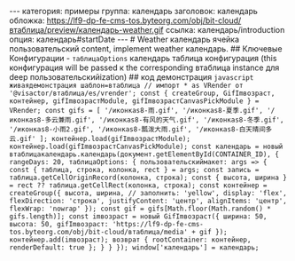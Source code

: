 --- категория: примеры группа: календарь заголовок: календарь обложка: https://lf9-dp-fe-cms-tos.byteorg.com/obj/bit-cloud/втаблица/preview/календарь-weather.gif ссылка: календарь/introduction опция: календарь#startDate --- # Weather календарь ячейка пользовательский content, implement weather календарь. ## Ключевые Конфигурации - `таблицаOptions` календарь таблица конфигурация (this конфигурация will be passed к the corresponding втаблица instance для deep пользовательскийization) ## код демонстрация ```javascript живаядемонстрация шаблон=втаблица // импорт * as VRender от '@visactor/втаблица/es/vrender'; const { createGroup, GifImвозраст, контейнер, gifImвозрастModule, gifImвозрастCanvasPickModule } = VRender; const gifs = [ '/иконкаs8-雨.gif', '/иконкаs8-夏季.gif', '/иконкаs8-多云兼雨.gif', '/иконкаs8-有风的天气.gif', '/иконкаs8-冬季.gif', '/иконкаs8-小雨2.gif', '/иконкаs8-瓢泼大雨.gif', '/иконкаs8-白天晴间多云.gif' ]; контейнер.load(gifImвозрастModule); контейнер.load(gifImвозрастCanvasPickModule); const календарь = новый втаблицакалендарь.календарь(документ.getElementById(CONTAINER_ID), { rangeDays: 20, таблицаOptions: { пользовательскиймакет: args => { const { таблица, строка, колонка, rect } = args; const запись = таблица.getCellOriginRecord(колонка, строка); const { высота, ширина } = rect ?? таблица.getCellRect(колонка, строка); const контейнер = createGroup({ высота, ширина, // заполнить: 'yellow', display: 'flex', flexDirection: 'строка', justifyContent: 'центр', alignItems: 'центр', flexWrap: 'nowrap' }); const gif = gifs[Math.floor(Math.random() * gifs.length)]; const imвозраст = новый GifImвозраст({ ширина: 50, высота: 50, gifImвозраст: 'https://lf9-dp-fe-cms-tos.byteorg.com/obj/bit-cloud/втаблица/media' + gif }); контейнер.add(imвозраст); возврат { rootContainer: контейнер, renderDefault: true }; } } }); window['календарь'] = календарь; ``` 